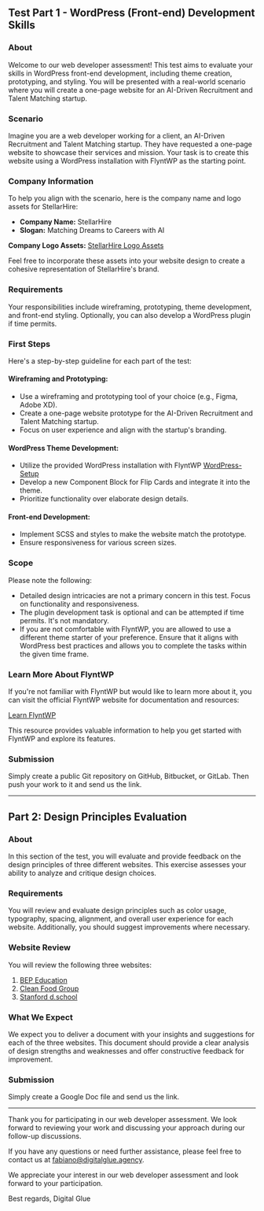 ## Test Part 1 - WordPress (Front-end) Development Skills

### About
Welcome to our web developer assessment! This test aims to evaluate your skills in WordPress front-end development, including theme creation, prototyping, and styling. You will be presented with a real-world scenario where you will create a one-page website for an AI-Driven Recruitment and Talent Matching startup.

### Scenario
Imagine you are a web developer working for a client, an AI-Driven Recruitment and Talent Matching startup. They have requested a one-page website to showcase their services and mission. Your task is to create this website using a WordPress installation with FlyntWP as the starting point.

### Company Information
To help you align with the scenario, here is the company name and logo assets for StellarHire:

- **Company Name:** StellarHire
- **Slogan:** Matching Dreams to Careers with AI

**Company Logo Assets:** [StellarHire Logo Assets](./StellarHire-01.svg)

Feel free to incorporate these assets into your website design to create a cohesive representation of StellarHire's brand.


### Requirements
Your responsibilities include wireframing, prototyping, theme development, and front-end styling. Optionally, you can also develop a WordPress plugin if time permits.

### First Steps
Here's a step-by-step guideline for each part of the test:

#### Wireframing and Prototyping:
- Use a wireframing and prototyping tool of your choice (e.g., Figma, Adobe XD).
- Create a one-page website prototype for the AI-Driven Recruitment and Talent Matching startup.
- Focus on user experience and align with the startup's branding.

#### WordPress Theme Development:
- Utilize the provided WordPress installation with FlyntWP [WordPress-Setup](./WordPress-Setup)
- Develop a new Component Block for Flip Cards and integrate it into the theme.
- Prioritize functionality over elaborate design details.

#### Front-end Development:
- Implement SCSS and styles to make the website match the prototype.
- Ensure responsiveness for various screen sizes.

### Scope
Please note the following:

- Detailed design intricacies are not a primary concern in this test. Focus on functionality and responsiveness.
- The plugin development task is optional and can be attempted if time permits. It's not mandatory.
- If you are not comfortable with FlyntWP, you are allowed to use a different theme starter of your preference. Ensure that it aligns with WordPress best practices and allows you to complete the tasks within the given time frame.

### Learn More About FlyntWP
If you're not familiar with FlyntWP but would like to learn more about it, you can visit the official FlyntWP website for documentation and resources:

[Learn FlyntWP](https://flyntwp.com/)

This resource provides valuable information to help you get started with FlyntWP and explore its features.

### Submission
Simply create a public Git repository on GitHub, Bitbucket, or GitLab. Then push your work to it and send us the link.

---

## Part 2: Design Principles Evaluation

### About
In this section of the test, you will evaluate and provide feedback on the design principles of three different websites. This exercise assesses your ability to analyze and critique design choices.

### Requirements
You will review and evaluate design principles such as color usage, typography, spacing, alignment, and overall user experience for each website. Additionally, you should suggest improvements where necessary.

### Website Review
You will review the following three websites:

1. [BEP Education](https://bep.education/)
2. [Clean Food Group](https://cleanfood.group/)
3. [Stanford d.school](https://dschool.stanford.edu/)

### What We Expect
We expect you to deliver a document with your insights and suggestions for each of the three websites. This document should provide a clear analysis of design strengths and weaknesses and offer constructive feedback for improvement.

### Submission
Simply create a Google Doc file and send us the link.

---

Thank you for participating in our web developer assessment. We look forward to reviewing your work and discussing your approach during our follow-up discussions.

If you have any questions or need further assistance, please feel free to contact us at fabiano@digitalglue.agency.

We appreciate your interest in our web developer assessment and look forward to your participation.

Best regards,
Digital Glue
